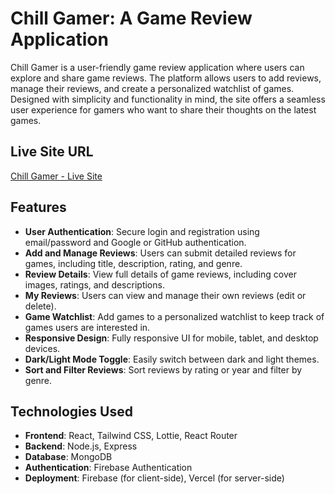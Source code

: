 # Chill Gamer: A Game Review Application

Chill Gamer is a user-friendly game review application where users can explore and share game reviews. The platform allows users to add reviews, manage their reviews, and create a personalized watchlist of games. Designed with simplicity and functionality in mind, the site offers a seamless user experience for gamers who want to share their thoughts on the latest games.

## Live Site URL
[Chill Gamer - Live Site](https://chill-gamer-e0d34.web.app/m)

## Features
- **User Authentication**: Secure login and registration using email/password and Google or GitHub authentication.
- **Add and Manage Reviews**: Users can submit detailed reviews for games, including title, description, rating, and genre.
- **Review Details**: View full details of game reviews, including cover images, ratings, and descriptions.
- **My Reviews**: Users can view and manage their own reviews (edit or delete).
- **Game Watchlist**: Add games to a personalized watchlist to keep track of games users are interested in.
- **Responsive Design**: Fully responsive UI for mobile, tablet, and desktop devices.
- **Dark/Light Mode Toggle**: Easily switch between dark and light themes.
- **Sort and Filter Reviews**: Sort reviews by rating or year and filter by genre.

## Technologies Used
- **Frontend**: React, Tailwind CSS, Lottie, React Router
- **Backend**: Node.js, Express
- **Database**: MongoDB
- **Authentication**: Firebase Authentication
- **Deployment**: Firebase (for client-side), Vercel (for server-side)


